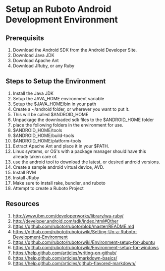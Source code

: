 # Setup an Ruboto Android Development Environment

## Prerequisits  

1. Download the Android SDK from the Android Developer Site.
2. Download Java JDK
3. Download Apache Ant
4. Download JRuby, or any Ruby

## Steps to Setup the Environment

1. Install the Java JDK
  1. Setup the JAVA_HOME environment variable
  2. Setup the $JAVA_HOME/bin in your path
2. Create a ~/android folder, or wherever you want to put it.
  1. This will be called $ANDROID_HOME
3. Unpackage the downloaded sdk files to the $ANDROID_HOME folder
4. place the following folders in the environment for use.
  1. $ANDROID_HOME/tools
  2. $ANDROID_HOME/build-tools
  3. $ANDROID_HOME/platform-tools
5. Extract Apache Ant and place it in your $PATH.
  1. Linux systems, or OS's with a package manager should have this already taken care of.  
6. use the android tool to download the latest, or desired android versions.
7. Create a sample android virtual device, AVD.
8. Install RVM
9. Install JRuby
10. Make sure to install rake, bundler, and ruboto
11. Attempt to create a Ruboto Project

## Resources

1. http://www.ibm.com/developerworks/library/wa-ruby/
2. http://developer.android.com/sdk/index.html#Other
3. https://github.com/ruboto/ruboto/blob/master/README.md
4. https://github.com/ruboto/ruboto/wiki/Setting-Up-a-Ruboto-Development-Environment
5. https://github.com/ruboto/ruboto/wiki/Environment-setup-for-ubuntu
6. https://github.com/ruboto/ruboto/wiki/Environment-setup-for-windows
7. https://help.github.com/articles/writing-on-github/
8. https://help.github.com/articles/markdown-basics/
9. https://help.github.com/articles/github-flavored-markdown/
